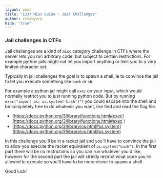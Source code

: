 ```yaml
---
layout: post
title: "1337 Misc Guide - Jail Challenges"
author: rctcwyvrn
hide: "true"
---
```


### Jail challenges in CTFs

Jail challenges are a kind of `misc` category challenge in CTFs where the server lets you run arbitrary code, but subject to certain restrictions. For example python jails might not let you import anything or limit you to a very limited character set.

Typically in jail challenges the goal is to spawn a shell, ie to convince the jail to let you execute something like `bash` or `sh`.

For example a python jail might call `exec` on your input, which would normally restrict you to just running python code. But by running `exec("import os; os.system('bash')")` you could escape into the shell and be completely free to do whatever you want, like find and read the flag file.

- [https://docs.python.org/3/library/functions.html#exec](https://docs.python.org/3/library/functions.html#exec )
- [https://docs.python.org/3/library/os.html#os.system](https://docs.python.org/3/library/os.html#os.system)

In this challenge you'll be in a racket jail and you'll have to convince the jail to allow you execute the racket equivalent of `os.system("bash")`. In the first part there will be no restrictions so you can run whatever you'd like, however for the second part the jail will strictly restrict what code you're allowed to execute so you'll have to be more clever to spawn a shell.

Good luck!